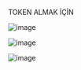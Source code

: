 TOKEN ALMAK İÇİN


![image](https://user-images.githubusercontent.com/21096087/186024029-e15b8aca-edb8-4f3e-9c8e-8f4da2da22b8.png)

![image](https://user-images.githubusercontent.com/21096087/186024159-94cec06a-8c93-4225-bfe3-f9264e12dda4.png)

![image](https://user-images.githubusercontent.com/21096087/186024192-ea450cd1-eff1-40a6-8224-081499d85645.png)

